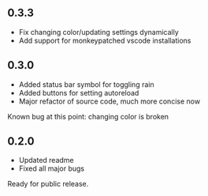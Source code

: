 ## 0.3.3

- Fix changing color/updating settings dynamically
- Add support for monkeypatched vscode installations

## 0.3.0

- Added status bar symbol for toggling rain
- Added buttons for setting autoreload
- Major refactor of source code, much more concise now

Known bug at this point: changing color is broken

## 0.2.0

- Updated readme
- Fixed all major bugs

Ready for public release.
